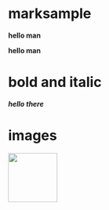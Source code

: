 # marksample

**hello man**

__hello man__

# bold and italic

***hello there***

# images

<img src="https://encrypted-tbn0.gstatic.com/images?q=tbn:ANd9GcQRYZuGMBZfe9A5iVrajvlyZDsp47__Mk-MQQ&usqp=CAU" width=100px height=100px>
